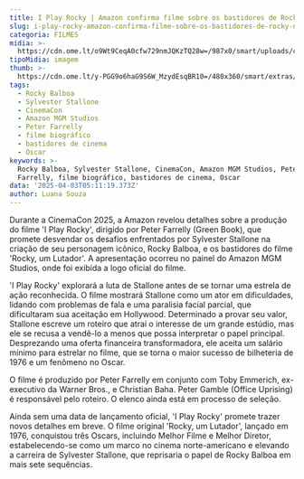 ```yaml
---
title: I Play Rocky | Amazon confirma filme sobre os bastidores de Rocky na CinemaCon
slug: i-play-rocky-amazon-confirma-filme-sobre-os-bastidores-de-rocky-na-cinemacon
categoria: FILMES
midia: >-
  https://cdn.ome.lt/o9Wt9CeqA0cfw729nmJQKzTQ28w=/987x0/smart/uploads/conteudo/fotos/i-play-rocky.png
tipoMidia: imagem
thumb: >-
  https://cdn.ome.lt/y-PGG9o6haG9S6W_MzydEsqBR10=/480x360/smart/extras/conteudos/rocky_uP63kMW.jpg
tags:
  - Rocky Balboa
  - Sylvester Stallone
  - CinemaCon
  - Amazon MGM Studios
  - Peter Farrelly
  - filme biográfico
  - bastidores de cinema
  - Oscar
keywords: >-
  Rocky Balboa, Sylvester Stallone, CinemaCon, Amazon MGM Studios, Peter
  Farrelly, filme biográfico, bastidores de cinema, Oscar
data: '2025-04-03T05:11:19.373Z'
author: Luana Souza
---
```


Durante a CinemaCon 2025, a Amazon revelou detalhes sobre a produção do filme 'I Play Rocky', dirigido por Peter Farrelly (Green Book), que promete desvendar os desafios enfrentados por Sylvester Stallone na criação de seu personagem icônico, Rocky Balboa, e os bastidores do filme 'Rocky, um Lutador'. A apresentação ocorreu no painel do Amazon MGM Studios, onde foi exibida a logo oficial do filme. 

'I Play Rocky' explorará a luta de Stallone antes de se tornar uma estrela de ação reconhecida. O filme mostrará Stallone como um ator em dificuldades, lidando com problemas de fala e uma paralisia facial parcial, que dificultaram sua aceitação em Hollywood. Determinado a provar seu valor, Stallone escreve um roteiro que atrai o interesse de um grande estúdio, mas ele se recusa a vendê-lo a menos que possa interpretar o papel principal. Desprezando uma oferta financeira transformadora, ele aceita um salário mínimo para estrelar no filme, que se torna o maior sucesso de bilheteria de 1976 e um fenômeno no Oscar. 

O filme é produzido por Peter Farrelly em conjunto com Toby Emmerich, ex-executivo da Warner Bros., e Christian Baha. Peter Gamble (Office Uprising) é responsável pelo roteiro. O elenco ainda está em processo de seleção. 

Ainda sem uma data de lançamento oficial, 'I Play Rocky' promete trazer novos detalhes em breve. O filme original 'Rocky, um Lutador', lançado em 1976, conquistou três Oscars, incluindo Melhor Filme e Melhor Diretor, estabelecendo-se como um marco no cinema norte-americano e elevando a carreira de Sylvester Stallone, que reprisaria o papel de Rocky Balboa em mais sete sequências.
